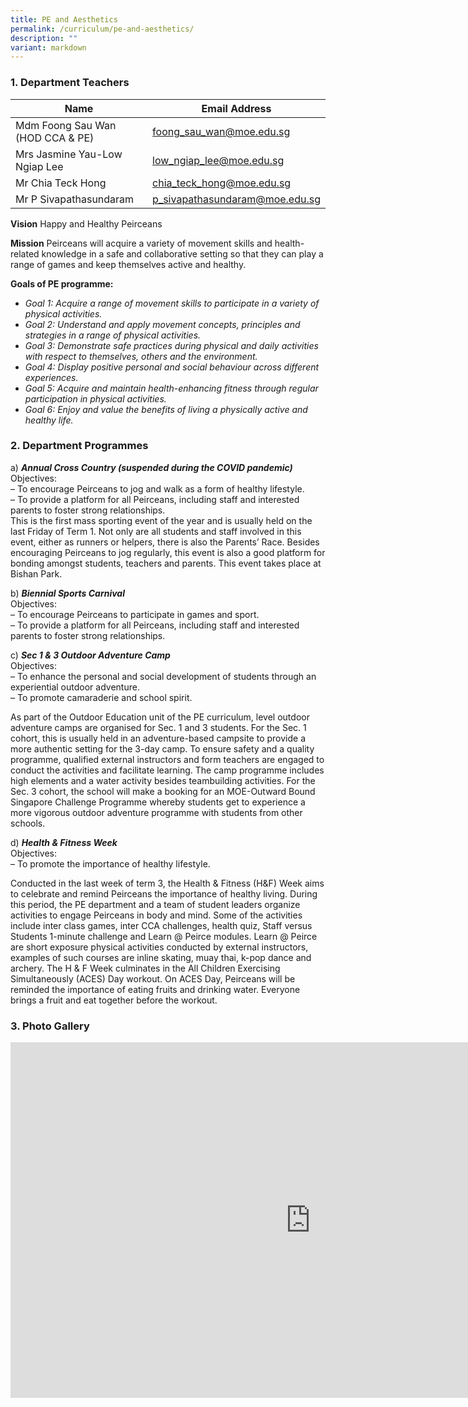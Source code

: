 ```yaml
---
title: PE and Aesthetics
permalink: /curriculum/pe-and-aesthetics/
description: ""
variant: markdown
---
```

### 1\. Department Teachers

| Name 	| Email Address 	|
|---	|---	|
| Mdm Foong Sau Wan (HOD CCA &amp; PE) 	| [foong_sau_wan@moe.edu.sg](mailto:foong_sau_wan@moe.edu.sg) 	|
| Mrs Jasmine Yau-Low Ngiap Lee 	| [low_ngiap_lee@moe.edu.sg](mailto:low_ngiap_lee@moe.edu.sg) 	|
| Mr Chia Teck Hong 	| [chia_teck_hong@moe.edu.sg](mailto:chia_teck_hong@moe.edu.sg) 	|
| Mr P Sivapathasundaram 	| [p_sivapathasundaram@moe.edu.sg](mailto:p_sivapathasundaram@moe.edu.sg) 	|



**Vision**
Happy and Healthy Peirceans

**Mission**
Peirceans will acquire a variety of movement skills and health-related knowledge in a safe and collaborative setting so that they can play a range of games and keep themselves active and healthy.

**Goals of PE programme:**

*   _Goal 1: Acquire a range of movement skills to participate in a variety of physical activities._
*   _Goal 2: Understand and apply movement concepts, principles and strategies in a range of physical activities._
*   _Goal 3: Demonstrate safe practices during physical and daily activities with respect to themselves, others and the environment._
*   _Goal 4: Display positive personal and social behaviour across different experiences._
*   _Goal 5: Acquire and maintain health-enhancing fitness through regular participation in physical activities._
*   _Goal 6: Enjoy and value the benefits of living a physically active and healthy life._

### 2\. Department Programmes

a)&nbsp;_**Annual Cross Country (suspended during the COVID pandemic)**_  
Objectives:  
– To encourage Peirceans to jog and walk as a form of healthy lifestyle.  
– To provide a platform for all Peirceans, including staff and interested parents to foster strong relationships.  
This is the first mass sporting event of the year and is usually held on the last Friday of Term 1. Not only are all students and staff involved in this event, either as runners or helpers, there is also the Parents’ Race. Besides encouraging Peirceans to jog regularly, this event is also a good platform for bonding amongst students, teachers and parents. This event takes place at Bishan Park.

b)&nbsp;_**Biennial Sports Carnival**_  
Objectives:  
– To encourage Peirceans to participate in games and sport.  
– To provide a platform for all Peirceans, including staff and interested parents to foster strong relationships.

c)&nbsp;_**Sec 1 &amp; 3 Outdoor Adventure Camp**_  
Objectives:  
– To enhance the personal and social development of students through an experiential outdoor adventure.  
– To promote camaraderie and school spirit.

As part of the Outdoor Education unit of the PE curriculum, level outdoor adventure camps are organised for Sec. 1 and 3 students. For the Sec. 1 cohort, this is usually held in an adventure-based campsite to provide a more authentic setting for the 3-day camp. To ensure safety and a quality programme, qualified external instructors and form teachers are engaged to conduct the activities and facilitate learning. The camp programme includes high elements and a water activity besides teambuilding activities. For the Sec. 3 cohort, the school will make a booking for an MOE-Outward Bound Singapore Challenge Programme whereby students get to experience a more vigorous outdoor adventure programme with students from other schools.

d)&nbsp;_**Health &amp; Fitness Week**_  
Objectives:  
– To promote the importance of healthy lifestyle.

Conducted in the last week of term 3, the Health &amp; Fitness (H&amp;F) Week aims to celebrate and remind Peirceans the importance of healthy living. During this period, the PE department and a team of student leaders organize activities to engage Peirceans in body and mind. Some of the activities include inter class games, inter CCA challenges, health quiz, Staff versus Students 1-minute challenge and Learn @ Peirce modules. Learn @ Peirce are short exposure physical activities conducted by external instructors, examples of such courses are inline skating, muay thai, k-pop dance and archery. The H &amp; F Week culminates in the All Children Exercising Simultaneously (ACES) Day workout. On ACES Day, Peirceans will be reminded the importance of eating fruits and drinking water. Everyone brings a fruit and eat together before the workout.

### 3\. Photo Gallery
<iframe src="https://docs.google.com/presentation/d/e/2PACX-1vRDjFQ1dxk0uzUbBIIeaIEAf-NOBnPSKLNW0LkiFB8fCrYUORuWSJYv4Ru8FTxoVIRanywviPDs8rvM/embed?start=false&amp;loop=false&amp;delayms=3000" frameborder="0" height="569" width="960" allowfullscreen="true"></iframe>